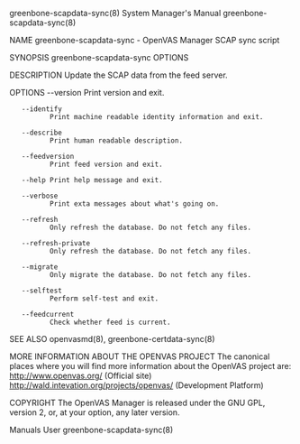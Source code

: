 greenbone-scapdata-sync(8)                                                       System Manager's Manual                                                       greenbone-scapdata-sync(8)

NAME
       greenbone-scapdata-sync - OpenVAS Manager SCAP sync script

SYNOPSIS
       greenbone-scapdata-sync OPTIONS

DESCRIPTION
       Update the SCAP data from the feed server.

OPTIONS
       --version
              Print version and exit.

       --identify
              Print machine readable identity information and exit.

       --describe
              Print human readable description.

       --feedversion
              Print feed version and exit.

       --help Print help message and exit.

       --verbose
              Print exta messages about what's going on.

       --refresh
              Only refresh the database. Do not fetch any files.

       --refresh-private
              Only refresh the database. Do not fetch any files.

       --migrate
              Only migrate the database. Do not fetch any files.

       --selftest
              Perform self-test and exit.

       --feedcurrent
              Check whether feed is current.

SEE ALSO
       openvasmd(8), greenbone-certdata-sync(8)

MORE INFORMATION ABOUT THE OPENVAS PROJECT
       The  canonical  places  where  you  will find more information about the OpenVAS project are: http://www.openvas.org/ (Official site) http://wald.intevation.org/projects/openvas/
       (Development Platform)

COPYRIGHT
       The OpenVAS Manager is released under the GNU GPL, version 2, or, at your option, any later version.

Manuals                                                                                    User                                                                greenbone-scapdata-sync(8)

